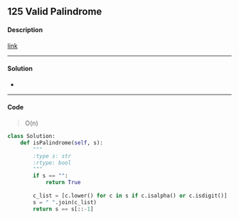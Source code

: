 ## 125 Valid Palindrome

#### Description

[link](https://leetcode.com/problems/valid-palindrome/)

---

#### Solution

-

---

#### Code

> O(n)

```python
class Solution:
    def isPalindrome(self, s):
        """
        :type s: str
        :rtype: bool
        """
        if s == "":
            return True
        
        c_list = [c.lower() for c in s if c.isalpha() or c.isdigit()]
        s = " ".join(c_list)
        return s == s[::-1]
```
